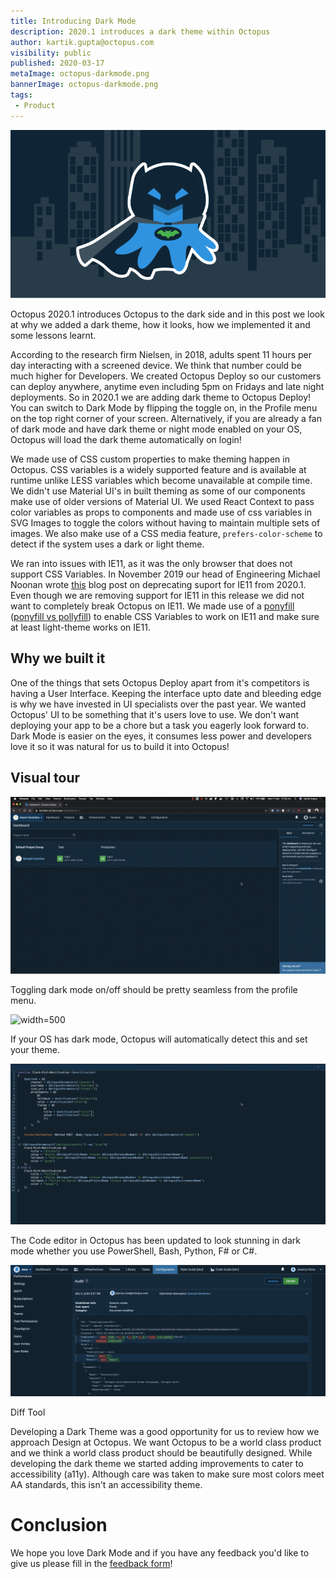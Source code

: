 ```yaml
---
title: Introducing Dark Mode
description: 2020.1 introduces a dark theme within Octopus
author: kartik.gupta@octopus.com
visibility: public
published: 2020-03-17
metaImage: octopus-darkmode.png
bannerImage: octopus-darkmode.png
tags:
 - Product
---
```


![Introducing Dark Mode](octopus-darkmode.png)

Octopus 2020.1 introduces Octopus to the dark side and in this post we look at why we added a dark theme, how it looks, how we implemented it and some lessons learnt.

According to the research firm Nielsen, in 2018, adults spent 11 hours per day interacting with a screened device. We think that number could be much higher for Developers.
We created Octopus Deploy so our customers can deploy anywhere, anytime even including 5pm on Fridays and late night deployments. So in 2020.1 we are adding dark theme to Octopus Deploy! You can switch to Dark Mode by flipping the toggle on, in the Profile menu on the top right corner of your screen. Alternatively, if you are already a fan of dark mode and have dark theme or night mode enabled on your OS, Octopus will load the dark theme automatically on login!

We made use of CSS custom properties to make theming happen in Octopus. CSS variables is a widely supported feature and is available at runtime unlike LESS variables which become unavailable at compile time. We didn't use Material UI's in built theming as some of our components make use of older versions of Material UI. We used React Context to pass color variables as props to components and made use of css variables in SVG Images to toggle the colors without having to maintain multiple sets of images. We also make use of a CSS media feature, `prefers-color-scheme` to detect if the system uses a dark or light theme.

We ran into issues with IE11, as it was the only browser that does not support CSS Variables. In November 2019 our head of Engineering Michael Noonan wrote [this](https://octopus.com/blog/raising-minimum-requirements-for-octopus-server) blog post on deprecating suport for IE11 from 2020.1. Even though we are removing support for IE11 in this release we did not want to completely break Octopus on IE11. We made use of a [ponyfill](https://jhildenbiddle.github.io/css-vars-ponyfill/#/) ([ponyfill vs pollyfill](https://ponyfoo.com/articles/polyfills-or-ponyfills)) to enable CSS Variables to work on IE11 and make sure at least light-theme works on IE11.

## Why we built it

One of the things that sets Octopus Deploy apart from it's competitors is having a User Interface. Keeping the interface upto date and bleeding edge is why we have invested in UI specialists over the past year. We wanted Octopus' UI to be something that it's users love to use. We don't want deploying your app to be a chore but a task you eagerly look forward to. Dark Mode is easier on the eyes, it consumes less power and developers love it so it was natural for us to build it into Octopus!

## Visual tour

![](darkmode-toggle.gif "width=500")

Toggling dark mode on/off should be pretty seamless from the profile menu.

![](darkmode-auto-detect.gif "width=500")

If your OS has dark mode, Octopus will automatically detect this and set your theme.

![](darkmode-code-editor.gif "width=500")

The Code editor in Octopus has been updated to look stunning in dark mode whether you use PowerShell, Bash, Python, F# or C#.

![](darkmode-diff-tool.png "width=500")

Diff Tool

Developing a Dark Theme was a good opportunity for us to review how we approach Design at Octopus. We want Octopus to be a world class product and we think a world class product should be beautifully designed. While developing the dark theme we started adding improvements to cater to accessibility (a11y). Although care was taken to make sure most colors meet AA standards, this isn't an accessibility theme.

# Conclusion

We hope you love Dark Mode and if you have any feedback you'd like to give us please fill in the [feedback form](https://octopusdeploy.typeform.com/to/jVl7gN)!